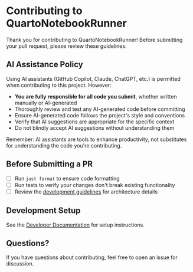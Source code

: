 # Contributing to QuartoNotebookRunner

Thank you for contributing to QuartoNotebookRunner! Before submitting your pull request, please review these guidelines.

## AI Assistance Policy

Using AI assistants (GitHub Copilot, Claude, ChatGPT, etc.) is permitted when contributing to this project. However:

- **You are fully responsible for all code you submit**, whether written manually or AI-generated
- Thoroughly review and test any AI-generated code before committing
- Ensure AI-generated code follows the project's style and conventions
- Verify that AI suggestions are appropriate for the specific context
- Do not blindly accept AI suggestions without understanding them

Remember: AI assistants are tools to enhance productivity, not substitutes for understanding the code you're contributing.

## Before Submitting a PR

- [ ] Run `just format` to ensure code formatting
- [ ] Run tests to verify your changes don't break existing functionality
- [ ] Review the [development guidelines](AGENTS.md) for architecture details

## Development Setup

See the [Developer Documentation](README.md#developer-documentation) for setup instructions.

## Questions?

If you have questions about contributing, feel free to open an issue for discussion.
